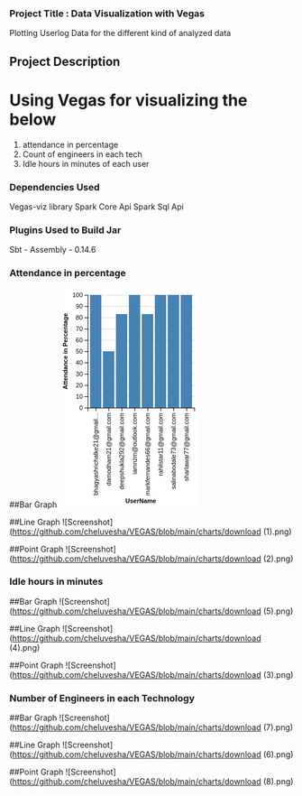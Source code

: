 ### Project Title : Data Visualization with Vegas
Plotting Userlog Data for the different kind of analyzed data

## Project Description
# Using Vegas for visualizing the below 
1. attendance in percentage
2. Count of engineers in each tech
3. Idle hours in minutes of each user

### Dependencies Used
Vegas-viz library
Spark Core Api
Spark Sql Api

### Plugins Used to Build Jar
Sbt - Assembly  - 0.14.6

### Attendance in percentage 
##Bar Graph
![Screenshot](https://github.com/cheluvesha/VEGAS/blob/main/charts/download.png)

##Line Graph
![Screenshot](https://github.com/cheluvesha/VEGAS/blob/main/charts/download (1).png)

##Point Graph 
![Screenshot](https://github.com/cheluvesha/VEGAS/blob/main/charts/download (2).png)


### Idle hours in minutes
##Bar Graph
![Screenshot](https://github.com/cheluvesha/VEGAS/blob/main/charts/download (5).png)

##Line Graph
![Screenshot](https://github.com/cheluvesha/VEGAS/blob/main/charts/download (4).png)

##Point Graph 
![Screenshot](https://github.com/cheluvesha/VEGAS/blob/main/charts/download (3).png)
 

### Number of Engineers in each Technology
##Bar Graph
![Screenshot](https://github.com/cheluvesha/VEGAS/blob/main/charts/download (7).png)

##Line Graph
![Screenshot](https://github.com/cheluvesha/VEGAS/blob/main/charts/download (6).png)

##Point Graph 
![Screenshot](https://github.com/cheluvesha/VEGAS/blob/main/charts/download (8).png)
